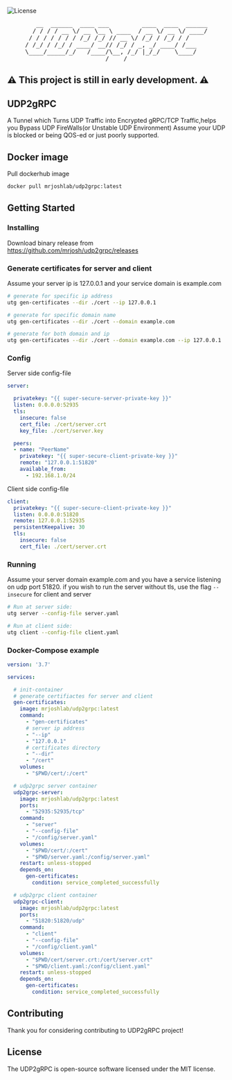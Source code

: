 ![License](https://img.shields.io/github/license/mrjosh/udp2grpc)

<pre align="center">
   __  ______  ____ ___         ____  ____  ______
  / / / / __ \/ __ \__ \ ____  / __ \/ __ \/ ____/
 / / / / / / / /_/ /_/ // __ \/ /_/ / /_/ / /     
/ /_/ / /_/ / ____/ __// /_/ / _, _/ ____/ /___   
\____/_____/_/   /____/\__, /_/ |_/_/    \____/   
/____/
</pre>

## ⚠️ This project is still in early development. ⚠️

## UDP2gRPC
A Tunnel which Turns UDP Traffic into Encrypted gRPC/TCP Traffic,helps you Bypass UDP FireWalls(or Unstable UDP Environment)
Assume your UDP is blocked or being QOS-ed or just poorly supported.

## Docker image
Pull dockerhub image
```bash
docker pull mrjoshlab/udp2grpc:latest
```

## Getting Started
### Installing
Download binary release from https://github.com/mrjosh/udp2grpc/releases

### Generate certificates for server and client
Assume your server ip is 127.0.0.1 and your service domain is example.com
```bash
# generate for specific ip address
utg gen-certificates --dir ./cert --ip 127.0.0.1

# generate for specific domain name
utg gen-certificates --dir ./cert --domain example.com

# generate for both domain and ip
utg gen-certificates --dir ./cert --domain example.com --ip 127.0.0.1
```

### Config
Server side config-file
```yaml
server:

  privatekey: "{{ super-secure-server-private-key }}"
  listen: 0.0.0.0:52935
  tls:
    insecure: false
    cert_file: ./cert/server.crt
    key_file: ./cert/server.key

  peers:
  - name: "PeerName"
    privatekey: "{{ super-secure-client-private-key }}"
    remote: "127.0.0.1:51820"
    available_from:
      - 192.168.1.0/24
```

Client side config-file
```yaml
client:
  privatekey: "{{ super-secure-client-private-key }}"
  listen: 0.0.0.0:51820
  remote: 127.0.0.1:52935
  persistentKeepalive: 30
  tls:
    insecure: false
    cert_file: ./cert/server.crt
```

### Running
Assume your server domain example.com and you have a service listening on udp port 51820.
if you wish to run the server without tls, use the flag `--insecure` for client and server
```bash
# Run at server side:
utg server --config-file server.yaml

# Run at client side:
utg client --config-file client.yaml
```

### Docker-Compose example
```yaml
version: '3.7'

services:

  # init-container
  # generate certifiactes for server and client
  gen-certificates:
    image: mrjoshlab/udp2grpc:latest
    command:
      - "gen-certificates"
      # server ip address
      - "--ip"
      - "127.0.0.1"
      # certificates directory
      - "--dir"
      - "/cert"
    volumes:
      - "$PWD/cert/:/cert"

  # udp2grpc server container
  udp2grpc-server:
    image: mrjoshlab/udp2grpc:latest
    ports:
      - "52935:52935/tcp"
    command:
      - "server"
      - "--config-file"
      - "/config/server.yaml"
    volumes:
      - "$PWD/cert/:/cert"
      - "$PWD/server.yaml:/config/server.yaml"
    restart: unless-stopped
    depends_on:
      gen-certificates:
        condition: service_completed_successfully

  # udp2grpc client container
  udp2grpc-client:
    image: mrjoshlab/udp2grpc:latest
    ports:
      - "51820:51820/udp"
    command:
      - "client"
      - "--config-file"
      - "/config/client.yaml"
    volumes:
      - "$PWD/cert/server.crt:/cert/server.crt"
      - "$PWD/client.yaml:/config/client.yaml"
    restart: unless-stopped
    depends_on:
      gen-certificates:
        condition: service_completed_successfully
```

## Contributing
Thank you for considering contributing to UDP2gRPC project!

## License
The UDP2gRPC is open-source software licensed under the MIT license.
